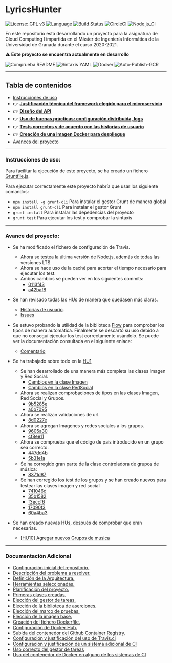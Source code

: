 # LyricsHunter

[![License: GPL v3](https://img.shields.io/badge/License-GPLv3-blue.svg)](https://www.gnu.org/licenses/gpl-3.0) [![Language](https://img.shields.io/badge/node.js%20-%2343853D.svg?&logo=node.js&logoColor=white)](https://nodejs.org/es/) [![Build Status](https://travis-ci.com/AngelValera/LyricsHunter.svg?branch=main)](https://travis-ci.com/AngelValera/LyricsHunter) [![CircleCI](https://circleci.com/gh/AngelValera/LyricsHunter.svg?style=svg)](https://circleci.com/gh/AngelValera/LyricsHunter) ![Node.js_CI](https://github.com/AngelValera/LyricsHunter/workflows/Node.js_CI/badge.svg)

En este repositorio está desarrollando un proyecto para la asignatura
de Cloud Computing I impartida en el Máster de Ingeniería Informática
de la Universidad de Granada durante el curso 2020-2021.

:warning: **Este proyecto se encuentra actualmente en desarrollo**

![Comprueba README](https://github.com/AngelValera/LyricsHunter/workflows/Comprueba%20README/badge.svg) ![Sintaxis YAML](https://github.com/AngelValera/LyricsHunter/workflows/Sintaxis%20YAML/badge.svg) ![Docker](https://github.com/AngelValera/LyricsHunter/workflows/Docker/badge.svg) ![Auto-Publish-GCR](https://github.com/AngelValera/LyricsHunter/workflows/Auto-Publish-GCR/badge.svg)

---
## Tabla de contenidos

<!-- * :point_right: **[](Doc/)** -->

* [Instrucciones de uso](#instrucciones-de-uso)
* :point_right: **[Justificación técnica del framework elegido para el microservicio](Doc/H5/justificacionFrameworkElegido.md)**
* :point_right: **[Diseño del API](Doc/H5/diseñoApi.md)**
* :point_right: **[Uso de buenas prácticas: configuración distribuida, logs](Doc/H5/buenasPracticas.md)**
* :point_right: **[Tests correctos y de acuerdo con las historias de usuario](Doc/H5/testCorrectos.md)**
* :point_right: **[Creación de una imagen Docker para despliegue](Doc/H5/dockerDespliegue.md)**
* [Avances del proyecto](#avance-del-proyecto)

---
### Instrucciones de uso:

Para facilitar la ejecución de este proyecto, se ha creado un fichero [Gruntfile.js](Gruntfile.js).

Para ejecutar correctamente este proyecto habría que usar los siguiente comandos:

- `npm install -g grunt-cli`  Para instalar el gestor Grunt de manera global
- `npm install grunt-cli`  Para instalar el gestor Grunt
- `grunt install` Para instalar las depedencias del proyecto
- `grunt test` Para ejecutar los test y comprobar la sintaxis

---
### Avance del proyecto:

- Se ha modificado el fichero de configuración de Travis. 
  - Ahora se testea la última versión de Node.js, además de todas las versiones LTS. 
  - Ahora se hace uso de la caché para acortar el tiempo necesario para ejecutar los test.
  - Ambos cambios se pueden ver en los siguientes commits:
    - [0113f43](https://github.com/AngelValera/LyricsHunter/commit/0113f4381a5c3daa1526853a5d9dd451c8f92660)
    - [a42baf8](https://github.com/AngelValera/LyricsHunter/commit/a42baf8f666232bdbd63ecc671d21525fce51fb0)
- Se han revisado todas las HUs de manera que quedasen más claras.
  - [Historias de usuario](https://github.com/AngelValera/LyricsHunter/issues?q=is%3Aissue+is%3Aopen+label%3Auser-stories).
  - [Issues](https://github.com/AngelValera/LyricsHunter/labels/Task)
- Se estuvo probando la utilidad de la biblioteca [Flow](https://flow.org/) para comprobar los tipos de manera automática. Finalmente se descartó su uso debido a que no conseguí ejecutar los test correctamente usándolo.
Se puede ver la documentación consultada en el siguiente enlace:
  - [Comentario](https://github.com/AngelValera/LyricsHunter/issues/16#issuecomment-761156294)
- Se ha trabajado sobre todo en la [HU1](https://github.com/AngelValera/LyricsHunter/issues/12) 
  - Se han desarrollado de una manera más completa las clases Imagen y Red Social. 
    - [Cambios en la clase Imagen](https://github.com/AngelValera/LyricsHunter/issues/18)
    - [Cambios en la clase RedSocial](https://github.com/AngelValera/LyricsHunter/issues/21)
  - Ahora se realizan comprobaciones de tipos en las clases Imagen, Red Social y Grupos.
    - [9b5285e](https://github.com/AngelValera/LyricsHunter/commit/9b5285e747e90c5ca12e6c6e541343d9a727b205)
    - [a0b7095](https://github.com/AngelValera/LyricsHunter/commit/a0b7095c3572a5f78bf60911d466d793cc974efe)
  - Ahora se realizan validaciones de url.
    - [8d0227e](https://github.com/AngelValera/LyricsHunter/commit/8d0227e2d214a3d1ca2345e2ba107a3f1aa9f355)
  - Ahora se agregan Imagenes y redes sociales a los grupos.
    - [9605a30](https://github.com/AngelValera/LyricsHunter/commit/9605a3073e328874734b12984ea02c4bb6ab47b0)  
    - [cf8ee11](https://github.com/AngelValera/LyricsHunter/commit/cf8ee113a06177382e40bf1a312cc6c69b4fdf9a)
  - Ahora se comprueba que el código de país introducido en un grupo sea correcto.
    - [447dd4b](https://github.com/AngelValera/LyricsHunter/commit/447dd4b179c74697a02ca638611b9eeefcbe4bee)
    - [5b31e1a](https://github.com/AngelValera/LyricsHunter/commit/5b31e1ad8fb7170385dcf8d616a0c90c419535f3)
  - Se ha corregido gran parte de la clase controladora de grupos de música:
    - [8371d87](https://github.com/AngelValera/LyricsHunter/commit/8371d87f5133be7239ec598521a05cf259a2045f)
  - Se han corregido los test de los grupos y se han creado nuevos para testear las clases imagen y red social
    - [741046d](https://github.com/AngelValera/LyricsHunter/commit/741046d611307ab4124ebf43e6d12113fd4d2dd8)
    - [35b1582](https://github.com/AngelValera/LyricsHunter/commit/35b158255f811c31c72bd72f053db7471fd94076)
    - [f3eccf6](https://github.com/AngelValera/LyricsHunter/commit/f3eccf67bfe159c5895485fea89c9c6eed84ec8f)
    - [17090f3](https://github.com/AngelValera/LyricsHunter/commit/17090f3701d6e41a6351846b5174e37296d5f7db)
    - [60a4ba3](https://github.com/AngelValera/LyricsHunter/commit/60a4ba3508092c6dbeb5d064ca059b3fac585172)


- Se han creado nuevas HUs, después de comprobar que eran necesarias.
  - [[HU10] Agregar nuevos Grupos de musica](https://github.com/AngelValera/LyricsHunter/issues/66)
 
---
### Documentación Adicional

* [Configuración inicial del repositorio.](Doc/H0/Configuracion_Inicial.md)
* [Descripción del problema a resolver.](Doc//H0/Descripcion_Problema.md) 
* [Definición de la Arquitectura.](Doc/H1/Arquitectura.md)
* [Herramientas seleccionadas.](Doc/H1/Herramientas.md)
* [Planificación del proyecto.](Doc/H1/Planificacion.md)
* [Primeras clases creadas.](Doc/H1/Clases.md)
* [Elección del gestor de tareas.](Doc/H2/Eleccion_GestorTareas.md)
* [Elección de la biblioteca de aserciones.](Doc/H2/Eleccion_Bib_Aserciones.md)
* [Elección del marco de pruebas.](Doc/H2/Eleccion_MarcoPruebas.md)
* [Elección de la imagen base.](Doc/H3/Eleccion_ImagenBase.md)
* [Creación del fichero Dockerfile.](Doc/H3/Creacion_Dockerfile.md)
* [Configuración de Docker Hub.](Doc/H3/Configuracion_DockerHub.md)
* [Subida del contenedor del Github Container Registry.](Doc/H3/Configuracion_GCR.md)
* [Configuración y justificación del uso de Travis.ci](Doc/H4/justificacion_Travis.md)
* [Configuración y justificación de un sistema adicional de CI](Doc/H4/CI_Adicional.md)
* [Uso correcto del gestor de tareas](Doc/H4/correcto_Uso_GT.md)
* [Uso del contenedor de Docker en alguno de los sistemas de CI](Doc/H4/correcto_Uso_Docker.md)

